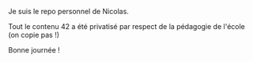 Je suis le repo personnel de Nicolas.  

Tout le contenu 42 a été privatisé par respect de la pédagogie de l'école (on copie pas !)  

Bonne journée !  

<!---
njaros/njaros is a ✨ special ✨ repository because its `README.md` (this file) appears on your GitHub profile.
You can click the Preview link to take a look at your changes.
--->
